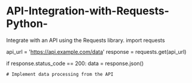 # API-Integration-with-Requests-Python-
Integrate with an API using the Requests library.
import requests

api_url = 'https://api.example.com/data'
response = requests.get(api_url)

if response.status_code == 200:
    data = response.json()

    # Implement data processing from the API
